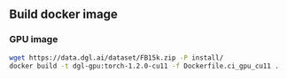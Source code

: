 ## Build docker image
### GPU image
```bash
wget https://data.dgl.ai/dataset/FB15k.zip -P install/
docker build -t dgl-gpu:torch-1.2.0-cu11 -f Dockerfile.ci_gpu_cu11 .
```
